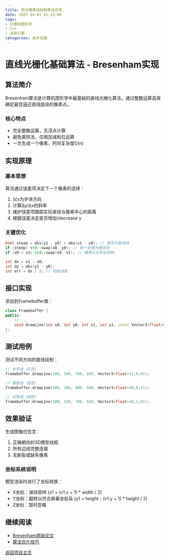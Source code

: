 ```yaml
---
title: 软光栅直线绘制算法实现
date: 2025-04-01 01:15:00  
tags:
- 计算机图形学  
- C++
- 渲染引擎
categories: 技术实践
---
```


# 直线光栅化基础算法 - Bresenham实现

## 算法简介
Bresenham算法是计算机图形学中最基础的直线光栅化算法，通过整数运算高效确定最佳逼近直线路径的像素点。

### 核心特点
- 完全整数运算，无浮点计算
- 避免乘除法，仅用加减和位运算
- 一次生成一个像素，时间复杂度O(n)

## 实现原理

### 基本思想
算法通过误差项决定下一个像素的选择：
1. 以x为步进方向
2. 计算Δy/Δx的斜率
3. 维护误差项跟踪实际直线与像素中心的距离
4. 根据误差决定是否增加/decrease y

### 关键优化
```cpp
bool steep = abs(y1 - y0) > abs(x1 - x0); // 是否为陡峭线
if (steep) std::swap(x0, y0); // 统一处理为缓变线
if (x0 > x1) std::swap(x0, x1); // 确保从左到右绘制

int dx = x1 - x0;
int dy = abs(y1 - y0);
int err = dx / 2; // 初始误差
```

## 接口实现

添加到Framebuffer类：
```cpp
class Framebuffer {
public:
    // ...
    void drawLine(int x0, int y0, int x1, int y1, const Vector3<float>& color);
};
```

## 测试用例

测试不同方向的直线绘制：
```cpp
// 水平线（红色）
framebuffer.drawLine(100, 100, 700, 100, Vector3<float>(1,0,0));

// 垂直线（蓝色）  
framebuffer.drawLine(400, 100, 400, 500, Vector3<float>(0,0,1));

// 对角线（绿色）
framebuffer.drawLine(100, 150, 700, 500, Vector3<float>(0,1,0));
```

## 效果验证
生成图像应包含：
1. 正确朝向的3D模型线框
2. 所有边线完整连接
3. 无断裂或缺失像素

### 坐标系统说明
模型渲染时进行了坐标转换：
- X坐标：保持原样 (x1 = (v1.x + 1) * width / 2)
- Y坐标：翻转以符合屏幕坐标系 (y1 = height - (v1.y + 1) * height / 2) 
- Z坐标：暂时忽略

## 继续阅读
- [Bresenham原始论文](http://www.cs.unc.edu/~mcmillan/comp136/Lecture6/Lines.html)
- [算法优化技巧](https://www.cs.helsinki.fi/group/goa/viewing/leikkaus/linealg.html)

[返回项目主页](../)
